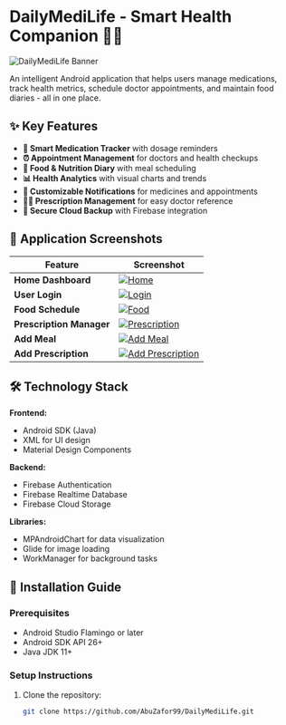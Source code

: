 # DailyMediLife - Smart Health Companion 🏥💊

![DailyMediLife Banner](https://drive.google.com/thumbnail?id=1nnS5H9Q9LY6AEgeOIyRDJ-IGvpHxd8Np&sz=w1000)

An intelligent Android application that helps users manage medications, track health metrics, schedule doctor appointments, and maintain food diaries - all in one place.

## ✨ Key Features

- **📅 Smart Medication Tracker** with dosage reminders
- **⏰ Appointment Management** for doctors and health checkups
- **🍎 Food & Nutrition Diary** with meal scheduling
- **📊 Health Analytics** with visual charts and trends
- **🔔 Customizable Notifications** for medicines and appointments
- **👨‍⚕️ Prescription Management** for easy doctor reference
- **🔐 Secure Cloud Backup** with Firebase integration

## 📸 Application Screenshots

| Feature | Screenshot |
|---------|------------|
| **Home Dashboard** | [![Home](https://drive.google.com/thumbnail?id=1nnS5H9Q9LY6AEgeOIyRDJ-IGvpHxd8Np)](https://drive.google.com/file/d/1nnS5H9Q9LY6AEgeOIyRDJ-IGvpHxd8Np/view) |
| **User Login** | [![Login](https://drive.google.com/thumbnail?id=1nrwLWDc_JKllfzuV1JBgYbDlyEYeJ3jY)](https://drive.google.com/file/d/1nrwLWDc_JKllfzuV1JBgYbDlyEYeJ3jY/view) |
| **Food Schedule** | [![Food](https://drive.google.com/thumbnail?id=1nWJjEnppFPn9bYsS5KHJstEztY7oNVQ4)](https://drive.google.com/file/d/1nWJjEnppFPn9bYsS5KHJstEztY7oNVQ4/view) |
| **Prescription Manager** | [![Prescription](https://drive.google.com/thumbnail?id=1nucK8yrKCMXIPM0Ng4lBleOQHjkmeb3T)](https://drive.google.com/file/d/1nucK8yrKCMXIPM0Ng4lBleOQHjkmeb3T/view) |
| **Add Meal** | [![Add Meal](https://drive.google.com/thumbnail?id=1nZECFEbE04oE4NwepLEKnH7aZ5NZJuZr)](https://drive.google.com/file/d/1nZECFEbE04oE4NwepLEKnH7aZ5NZJuZr/view) |
| **Add Prescription** | [![Add Prescription](https://drive.google.com/thumbnail?id=1nxJ4C1iz-rgc1o76jYOJXe0R5QPlCr63)](https://drive.google.com/file/d/1nxJ4C1iz-rgc1o76jYOJXe0R5QPlCr63/view) |

## 🛠 Technology Stack

**Frontend:**
- Android SDK (Java)
- XML for UI design
- Material Design Components

**Backend:**
- Firebase Authentication
- Firebase Realtime Database
- Firebase Cloud Storage

**Libraries:**
- MPAndroidChart for data visualization
- Glide for image loading
- WorkManager for background tasks

## 🚀 Installation Guide

### Prerequisites
- Android Studio Flamingo or later
- Android SDK API 26+
- Java JDK 11+

### Setup Instructions
1. Clone the repository:
   ```bash
   git clone https://github.com/AbuZafor99/DailyMediLife.git

